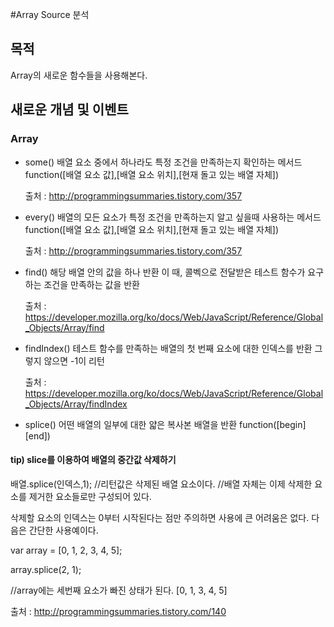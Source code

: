 #Array Source 분석

## 목적

Array의 새로운 함수들을 사용해본다.

## 새로운 개념 및 이벤트

### Array

  * some()
    배열 요소 중에서 하나라도 특정 조건을 만족하는지 확인하는 메서드
    function([배열 요소 값],[배열 요소 위치],[현재 돌고 있는 배열 자체])

    출처 : http://programmingsummaries.tistory.com/357

  * every()
    배열의 모든 요소가 특정 조건을 만족하는지 알고 싶을때 사용하는 메서드
    function([배열 요소 값],[배열 요소 위치],[현재 돌고 있는 배열 자체])

    출처 : http://programmingsummaries.tistory.com/357

  * find()
    해당 배열 안의 값을 하나 반환
    이 때, 콜벡으로 전달받은 테스트 함수가 요구하는 조건을 만족하는 값을 반환

    출처 : https://developer.mozilla.org/ko/docs/Web/JavaScript/Reference/Global_Objects/Array/find

  * findIndex()
     테스트 함수를 만족하는 배열의 첫 번째 요소에 대한 인덱스를 반환
     그렇지 않으면 -1이 리턴

     출처 : https://developer.mozilla.org/ko/docs/Web/JavaScript/Reference/Global_Objects/Array/findIndex

  * splice()
    어떤 배열의 일부에 대한 얇은 복사본 배열을 반환
    function([begin][end])




#### tip) slice를 이용하여 배열의 중간값 삭제하기

배열.splice(인덱스,1);
//리턴값은 삭제된 배열 요소이다.
//배열 자체는 이제 삭제한 요소를 제거한 요소들로만 구성되어 있다.

삭제할 요소의 인덱스는 0부터 시작된다는 점만 주의하면 사용에 큰 어려움은 없다. 다음은 간단한 사용예이다.

var array = [0, 1, 2, 3, 4, 5];

array.splice(2, 1);

//array에는 세번째 요소가 빠진 상태가 된다.
[0, 1, 3, 4, 5]

출처 : http://programmingsummaries.tistory.com/140